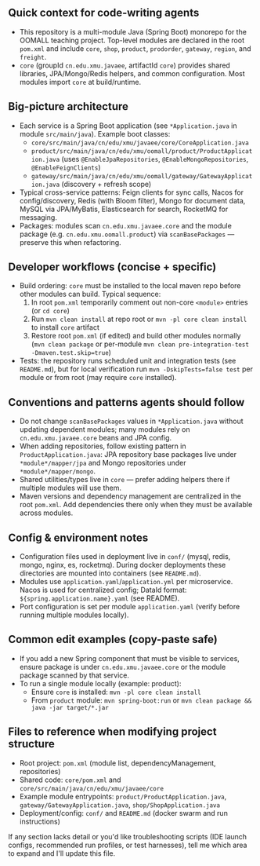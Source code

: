 ## Quick context for code-writing agents

- This repository is a multi-module Java (Spring Boot) monorepo for the OOMALL teaching project. Top-level modules are declared in the root `pom.xml` and include `core`, `shop`, `product`, `prodorder`, `gateway`, `region`, and `freight`.
- `core` (groupId `cn.edu.xmu.javaee`, artifactId `core`) provides shared libraries, JPA/Mongo/Redis helpers, and common configuration. Most modules import `core` at build/runtime.

## Big-picture architecture

- Each service is a Spring Boot application (see `*Application.java` in module `src/main/java`). Example boot classes:
  - `core/src/main/java/cn/edu/xmu/javaee/core/CoreApplication.java`
  - `product/src/main/java/cn/edu/xmu/oomall/product/ProductApplication.java` (uses `@EnableJpaRepositories`, `@EnableMongoRepositories`, `@EnableFeignClients`)
  - `gateway/src/main/java/cn/edu/xmu/oomall/gateway/GatewayApplication.java` (discovery + refresh scope)
- Typical cross-service patterns: Feign clients for sync calls, Nacos for config/discovery, Redis (with Bloom filter), Mongo for document data, MySQL via JPA/MyBatis, Elasticsearch for search, RocketMQ for messaging.
- Packages: modules scan `cn.edu.xmu.javaee.core` and the module package (e.g. `cn.edu.xmu.oomall.product`) via `scanBasePackages` — preserve this when refactoring.

## Developer workflows (concise + specific)

- Build ordering: `core` must be installed to the local maven repo before other modules can build. Typical sequence:
  1. In root `pom.xml` temporarily comment out non-core `<module>` entries (or `cd core`)
  2. Run `mvn clean install` at repo root or `mvn -pl core clean install` to install `core` artifact
  3. Restore root `pom.xml` (if edited) and build other modules normally (`mvn clean package` or per-module `mvn clean pre-integration-test -Dmaven.test.skip=true`)
- Tests: the repository runs scheduled unit and integration tests (see `README.md`), but for local verification run `mvn -DskipTests=false test` per module or from root (may require `core` installed).

## Conventions and patterns agents should follow

- Do not change `scanBasePackages` values in `*Application.java` without updating dependent modules; many modules rely on `cn.edu.xmu.javaee.core` beans and JPA config.
- When adding repositories, follow existing pattern in `ProductApplication.java`: JPA repository base packages live under `*module*/mapper/jpa` and Mongo repositories under `*module*/mapper/mongo`.
- Shared utilities/types live in `core` — prefer adding helpers there if multiple modules will use them.
- Maven versions and dependency management are centralized in the root `pom.xml`. Add dependencies there only when they must be available across modules.

## Config & environment notes

- Configuration files used in deployment live in `conf/` (mysql, redis, mongo, nginx, es, rocketmq). During docker deployments these directories are mounted into containers (see `README.md`).
- Modules use `application.yaml`/`application.yml` per microservice. Nacos is used for centralized config; DataId format: `${spring.application.name}.yaml` (see README).
- Port configuration is set per module `application.yaml` (verify before running multiple modules locally).

## Common edit examples (copy-paste safe)

- If you add a new Spring component that must be visible to services, ensure package is under `cn.edu.xmu.javaee.core` or the module package scanned by that service.
- To run a single module locally (example: product):
  - Ensure `core` is installed: `mvn -pl core clean install`
  - From `product` module: `mvn spring-boot:run` or `mvn clean package && java -jar target/*.jar`

## Files to reference when modifying project structure

- Root project: `pom.xml` (module list, dependencyManagement, repositories)
- Shared code: `core/pom.xml` and `core/src/main/java/cn/edu/xmu/javaee/core`
- Example module entrypoints: `product/ProductApplication.java`, `gateway/GatewayApplication.java`, `shop/ShopApplication.java`
- Deployment/config: `conf/` and `README.md` (docker swarm and run instructions)

If any section lacks detail or you'd like troubleshooting scripts (IDE launch configs, recommended run profiles, or test harnesses), tell me which area to expand and I'll update this file.
